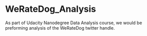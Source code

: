 # WeRateDog_Analysis
As part of Udacity Nanodegree Data Analysis course, we would be preforming analysis of the  WeRateDog twitter handle. 
